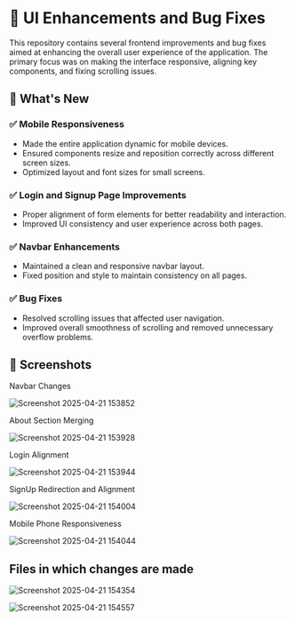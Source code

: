 # 🔧 UI Enhancements and Bug Fixes

This repository contains several frontend improvements and bug fixes aimed at enhancing the overall user experience of the application. The primary focus was on making the interface responsive, aligning key components, and fixing scrolling issues.

## 📱 What's New

### ✅ Mobile Responsiveness
- Made the entire application dynamic for mobile devices.
- Ensured components resize and reposition correctly across different screen sizes.
- Optimized layout and font sizes for small screens.

### ✅ Login and Signup Page Improvements
- Proper alignment of form elements for better readability and interaction.
- Improved UI consistency and user experience across both pages.

### ✅ Navbar Enhancements
- Maintained a clean and responsive navbar layout.
- Fixed position and style to maintain consistency on all pages.

### ✅ Bug Fixes
- Resolved scrolling issues that affected user navigation.
- Improved overall smoothness of scrolling and removed unnecessary overflow problems.

## 📸 Screenshots

Navbar Changes

   
![Screenshot 2025-04-21 153852](https://github.com/user-attachments/assets/cd917ffc-b49c-4872-885b-170cca003077)



About Section Merging


![Screenshot 2025-04-21 153928](https://github.com/user-attachments/assets/521c4dfb-e2b8-4548-b563-bf34baf2eaee)


Login Alignment


![Screenshot 2025-04-21 153944](https://github.com/user-attachments/assets/375b9586-3055-4290-902a-c463c8d13fe8)


SignUp Redirection and Alignment


![Screenshot 2025-04-21 154004](https://github.com/user-attachments/assets/af386631-82cd-4b54-850f-b97a3c40eeef)


Mobile Phone Responsiveness


![Screenshot 2025-04-21 154044](https://github.com/user-attachments/assets/6fd32a5f-c0f5-46b0-ae9f-8a09d5cf9204)



## Files in which changes are made


![Screenshot 2025-04-21 154354](https://github.com/user-attachments/assets/a51f78f0-1280-415c-b631-2bd56b9d0c9f)


![Screenshot 2025-04-21 154557](https://github.com/user-attachments/assets/26193e37-8210-4345-9ed7-d6a1f2eb0e8c)


 
